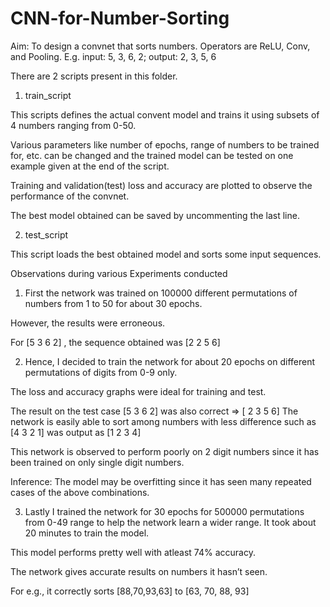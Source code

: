 # CNN-for-Number-Sorting

Aim: To design a convnet that sorts numbers. Operators are ReLU, Conv, and Pooling.
E.g. input: 5, 3, 6, 2; output: 2, 3, 5, 6

There are 2 scripts present in this folder.

1) train_script

This scripts defines the actual convent model and trains it using subsets of 4 numbers
ranging from 0-50.

Various parameters like number of epochs, range of numbers to be trained for, etc.
can be changed and the trained model can be tested on one example given at the end of
the script.

Training and validation(test) loss and accuracy are plotted to observe the performance
of the convnet.

The best model obtained can be saved by uncommenting the last line.

2) test_script

This script loads the best obtained model and sorts some input sequences.

Observations during various Experiments conducted

1) First the network was trained on 100000 different permutations of numbers from 1 to 50
for about 30 epochs.

However, the results were erroneous.

For [5 3 6 2] , the sequence obtained was [2 2 5 6]

2) Hence, I decided to train the network for about 20 epochs on different permutations
of digits from 0-9 only. 

The loss and accuracy graphs were ideal for training and test.

The result on the test case [5 3 6 2] was also correct => [ 2 3 5 6]
The network is easily able to sort among numbers with less difference such as
[4 3 2 1] was output as [1 2 3 4]

This network is observed to perform poorly on 2 digit numbers since it has been trained on 
only single digit numbers.

Inference: The model may be overfitting since it has seen many repeated cases of the above 
combinations.

3) Lastly I trained the network for 30 epochs for 500000 permutations from 0-49 range to help
the network learn a wider range. It took about 20 minutes to train the model.

This model performs pretty well with atleast 74% accuracy.

The network gives accurate results on numbers it hasn’t seen.

For e.g., it correctly sorts [88,70,93,63] to [63, 70, 88, 93]








